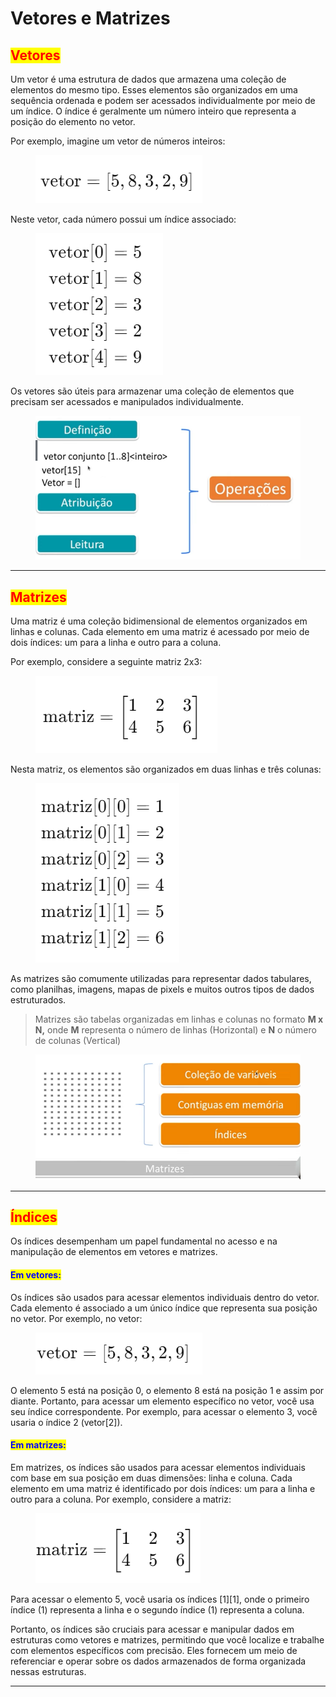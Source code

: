 # Vetores e Matrizes

## <mark style="color:red;">Vetores</mark>

Um vetor é uma estrutura de dados que armazena uma coleção de elementos do mesmo tipo. Esses elementos são organizados em uma sequência ordenada e podem ser acessados individualmente por meio de um índice. O índice é geralmente um número inteiro que representa a posição do elemento no vetor.

Por exemplo, imagine um vetor de números inteiros:

<figure><img src="../.gitbook/assets/image.png" alt=""><figcaption></figcaption></figure>

Neste vetor, cada número possui um índice associado:

<figure><img src="../.gitbook/assets/image (1).png" alt=""><figcaption></figcaption></figure>

Os vetores são úteis para armazenar uma coleção de elementos que precisam ser acessados e manipulados individualmente.

<figure><img src="../.gitbook/assets/image (7).png" alt=""><figcaption></figcaption></figure>

***

## <mark style="color:red;">**Matrizes**</mark>

Uma matriz é uma coleção bidimensional de elementos organizados em linhas e colunas. Cada elemento em uma matriz é acessado por meio de dois índices: um para a linha e outro para a coluna.

Por exemplo, considere a seguinte matriz 2x3:

<figure><img src="../.gitbook/assets/image (2).png" alt=""><figcaption></figcaption></figure>

Nesta matriz, os elementos são organizados em duas linhas e três colunas:

<figure><img src="../.gitbook/assets/image (3).png" alt=""><figcaption></figcaption></figure>

As matrizes são comumente utilizadas para representar dados tabulares, como planilhas, imagens, mapas de pixels e muitos outros tipos de dados estruturados.

> Matrizes são tabelas organizadas em linhas e colunas no formato **M x N,** onde **M** representa o número de linhas (Horizontal) e **N** o número de colunas (Vertical)

<figure><img src="../.gitbook/assets/image (4).png" alt=""><figcaption></figcaption></figure>

***

## <mark style="color:red;">Índices</mark>

Os índices desempenham um papel fundamental no acesso e na manipulação de elementos em vetores e matrizes.

#### <mark style="color:blue;">**Em vetores:**</mark>

Os índices são usados para acessar elementos individuais dentro do vetor. Cada elemento é associado a um único índice que representa sua posição no vetor. Por exemplo, no vetor:

<figure><img src="../.gitbook/assets/image (5).png" alt=""><figcaption></figcaption></figure>

O elemento 5 está na posição 0, o elemento 8 está na posição 1 e assim por diante. Portanto, para acessar um elemento específico no vetor, você usa seu índice correspondente. Por exemplo, para acessar o elemento 3, você usaria o índice 2 (vetor\[2]).

#### <mark style="color:blue;">**Em matrizes:**</mark>

Em matrizes, os índices são usados para acessar elementos individuais com base em sua posição em duas dimensões: linha e coluna. Cada elemento em uma matriz é identificado por dois índices: um para a linha e outro para a coluna. Por exemplo, considere a matriz:

<figure><img src="../.gitbook/assets/image (6).png" alt=""><figcaption></figcaption></figure>

Para acessar o elemento 5, você usaria os índices \[1]\[1], onde o primeiro índice (1) representa a linha e o segundo índice (1) representa a coluna.

Portanto, os índices são cruciais para acessar e manipular dados em estruturas como vetores e matrizes, permitindo que você localize e trabalhe com elementos específicos com precisão. Eles fornecem um meio de referenciar e operar sobre os dados armazenados de forma organizada nessas estruturas.

***
